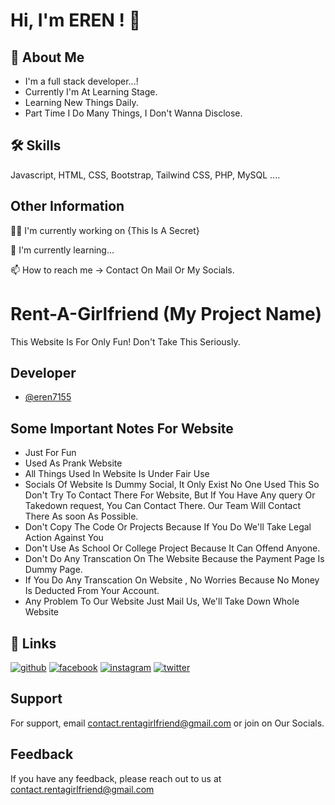 
# Hi, I'm EREN ! 👋


## 🚀 About Me
- I'm a full stack developer...! 
- Currently I'm At Learning Stage. 
- Learning New Things Daily.
- Part Time I Do Many Things, I Don't Wanna Disclose.


## 🛠 Skills
Javascript, HTML, CSS, Bootstrap, Tailwind CSS, PHP, MySQL ....


## Other Information
👩‍💻 I'm currently working on {This Is A Secret}

🧠 I'm currently learning...

📫 How to reach me -> Contact On Mail Or My Socials.


# Rent-A-Girlfriend (My Project Name)

This Website Is For Only Fun!
Don't Take This Seriously.


## Developer

- [@eren7155](https://www.github.com/eren7155)


## Some Important Notes For Website

- Just For Fun
- Used As Prank Website
- All Things Used In Website Is Under Fair Use
- Socials Of Website Is Dummy Social, It Only Exist No One Used This So Don't Try To Contact There For Website, But If You Have Any query Or Takedown request, You Can Contact There. Our Team Will Contact There As soon As Possible.
- Don't Copy The Code Or Projects Because If You Do We'll Take Legal Action Against You
- Don't Use As School Or College Project Because It Can Offend Anyone.
- Don't Do Any Transcation On The Website Because the Payment Page Is Dummy Page.
- If You Do Any Transcation On Website , No Worries Because No Money Is Deducted From Your Account.
- Any Problem To Our Website Just Mail Us, We'll Take Down Whole Website


## 🔗 Links
[![github](https://img.shields.io/badge/GitHub-100000?style=for-the-badge&logo=github&logoColor=white)](https://github.com/eren7155)
[![facebook](https://img.shields.io/badge/Facebook-1877F2?style=for-the-badge&logo=facebook&logoColor=white)](https://www.facebook.com/rentagf.fb)
[![instagram](https://img.shields.io/badge/Instagram-E4405F?style=for-the-badge&logo=instagram&logoColor=white)](https://instagram.com/rentagf.insta)
[![twitter](https://img.shields.io/badge/twitter-1DA1F2?style=for-the-badge&logo=twitter&logoColor=white)](https://twitter.com/rentagf_X)

## Support

For support, email contact.rentagirlfriend@gmail.com or join on Our Socials.


## Feedback

If you have any feedback, please reach out to us at contact.rentagirlfriend@gmail.com
